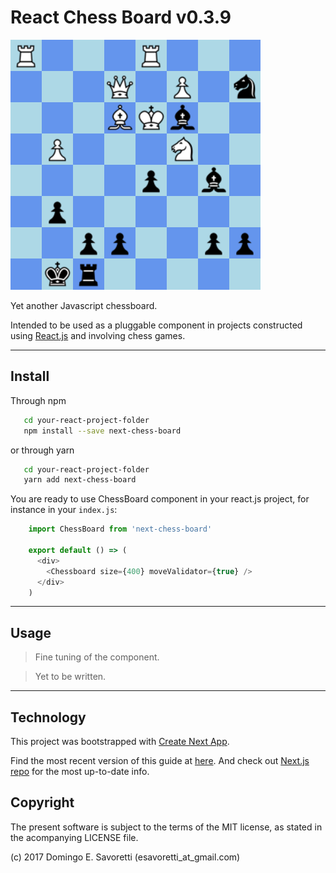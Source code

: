 # React Chess Board v0.3.9
![Old game](https://raw.githubusercontent.com/sandy98/next-chess-board/master/static/img/mangiaterra-savoretti-1988.png)

Yet another Javascript chessboard.

Intended to be used as a pluggable component in projects constructed using [React.js](https://reactjs.org/)  and involving chess games.

---

## Install

Through npm
```sh
   cd your-react-project-folder
   npm install --save next-chess-board
```
or through yarn
```sh
   cd your-react-project-folder
   yarn add next-chess-board
```

You are ready to use ChessBoard component in your react.js project, for instance in your `index.js`:

```js  
    import ChessBoard from 'next-chess-board'
    
    export default () => (
      <div>
        <Chessboard size={400} moveValidator={true} />
      </div>
    )
```

---
## Usage
>Fine tuning of the component.

>Yet to be written.

---

## Technology

This project was bootstrapped with [Create Next App](https://github.com/segmentio/create-next-app).

Find the most recent version of this guide at [here](https://github.com/segmentio/create-next-app/blob/master/lib/templates/default/README.md). And check out [Next.js repo](https://github.com/zeit/next.js) for the most up-to-date info.

## Copyright

The present software is subject to the terms of the MIT license, as stated in the acompanying LICENSE file.

(c) 2017 Domingo E. Savoretti (esavoretti_at_gmail.com)

